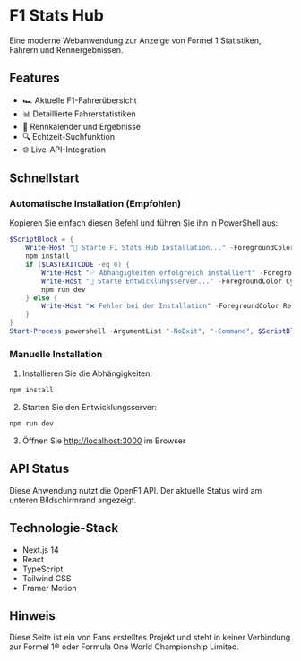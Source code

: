 # F1 Stats Hub

Eine moderne Webanwendung zur Anzeige von Formel 1 Statistiken, Fahrern und Rennergebnissen.

## Features

- 🏎️ Aktuelle F1-Fahrerübersicht
- 📊 Detaillierte Fahrerstatistiken
- 🏁 Rennkalender und Ergebnisse
- 🔍 Echtzeit-Suchfunktion
- 🌐 Live-API-Integration

## Schnellstart

### Automatische Installation (Empfohlen)

Kopieren Sie einfach diesen Befehl und führen Sie ihn in PowerShell aus:

```powershell
$ScriptBlock = {
    Write-Host "🏁 Starte F1 Stats Hub Installation..." -ForegroundColor Cyan
    npm install
    if ($LASTEXITCODE -eq 0) {
        Write-Host "✅ Abhängigkeiten erfolgreich installiert" -ForegroundColor Green
        Write-Host "🚀 Starte Entwicklungsserver..." -ForegroundColor Cyan
        npm run dev
    } else {
        Write-Host "❌ Fehler bei der Installation" -ForegroundColor Red
    }
}
Start-Process powershell -ArgumentList "-NoExit", "-Command", $ScriptBlock
```

### Manuelle Installation

1. Installieren Sie die Abhängigkeiten:
```bash
npm install
```

2. Starten Sie den Entwicklungsserver:
```bash
npm run dev
```

3. Öffnen Sie [http://localhost:3000](http://localhost:3000) im Browser

## API Status

Diese Anwendung nutzt die OpenF1 API. Der aktuelle Status wird am unteren Bildschirmrand angezeigt.

## Technologie-Stack

- Next.js 14
- React
- TypeScript
- Tailwind CSS
- Framer Motion

## Hinweis

Diese Seite ist ein von Fans erstelltes Projekt und steht in keiner Verbindung zur Formel 1® oder Formula One World Championship Limited.
